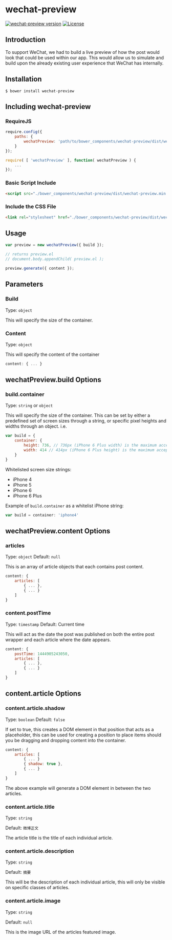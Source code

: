 # wechat-preview
[![wechat-preview version](https://img.shields.io/badge/wechat--preview-v1.0.8-brightgreen.svg)](https://github.com/mailmangroup/wechat-preview/) [![License](http://img.shields.io/badge/License-MIT-blue.svg)](http://opensource.org/licenses/MIT)

## Introduction
To support WeChat, we had to build a live preview of how the post would look that could be used within our app. This would allow us to simulate and build upon the already existing user experience that WeChat has internally.

## Installation
```
$ bower install wechat-preview
```

## Including wechat-preview
### RequireJS
```javascript
require.config({
    paths: {
        wechatPreview: 'path/to/bower_components/wechat-preview/dist/wechat-preview.min'
    }
});

require( [ 'wechatPreview' ], function( wechatPreview ) {
    ...
});
```
### Basic Script Include
```html
<script src="./bower_components/wechat-preview/dist/wechat-preview.min.js"></script>
```
### Include the CSS File
```html
<link rel="stylesheet" href="./bower_components/wechat-preview/dist/wechat-preview.css">
```

## Usage
```javascript
var preview = new wechatPreview({ build });

// returns preview.el
// document.body.appendChild( preview.el );

preview.generate({ content });
```

## Parameters

### Build

Type: `object`

This will specify the size of the container.

### Content

Type: `object`

This will specify the content of the container

```javascript
content: { ... }
```

## wechatPreview.build Options

### build.container

Type: `string` or `object`

This will specify the size of the container. This can be set by either a predefined set of screen sizes through a string, or specific pixel heights and widths through an object. i.e.

```javascript
var build = {
    container: {
        height: 736, // 736px (iPhone 6 Plus width) is the maximum accepted height
        width: 414 // 414px (iPhone 6 Plus height) is the maximum accepted width
    }
}
```

Whitelisted screen size strings:

- iPhone 4
- iPhone 5
- iPhone 6
- iPhone 6 Plus

Example of `build.container` as a whitelist iPhone string:

```javascript
var build = container: 'iphone4'
```

## wechatPreview.content Options

### articles

Type: `object`
Default: `null`

This is an array of article objects that each contains post content.

```javascript
content: {
    articles: [
        { ... },
        { ... }
    ]
}
```

### content.postTime
Type: `timestamp`
Default: Current time

This will act as the date the post was published on both the entire post wrapper and each article where the date appears.

```javascript
content: {
    postTime: 1444905243050,
    articles: [
        { ... },
        { ... }
    ]
}
```

## content.article Options

### content.article.shadow

Type: `boolean`
Default: `false`

If set to true, this creates a DOM element in that position that acts as a placeholder, this can be used for creating a position to place items should you be dragging and dropping content into the container.

```javascript
content: {
    articles: [
        { ... }
        { shadow: true },
        { ... }
    ]
}
```

The above example will generate a DOM element in between the two articles.

### content.article.title

Type: `string`

Default: `微博正文`

The article title is the title of each individual article.

### content.article.description

Type: `string`

Default: `摘要`

This will be the description of each individual article, this will only be visible on specific classes of articles.

### content.article.image

Type: `string`

Default: `null`

This is the image URL of the articles featured image.